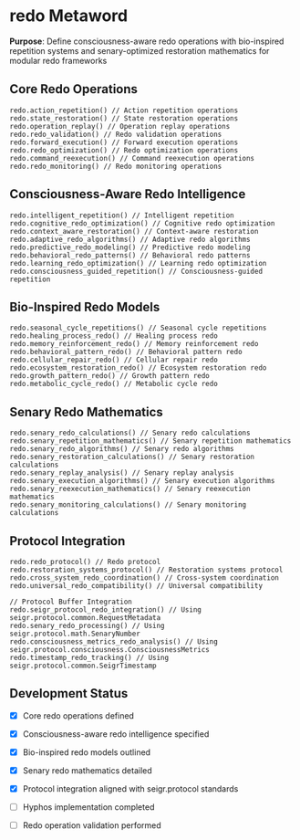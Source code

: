 # redo Metaword

**Purpose**: Define consciousness-aware redo operations with bio-inspired repetition systems and senary-optimized restoration mathematics for modular redo frameworks

## Core Redo Operations

```hyphos
redo.action_repetition() // Action repetition operations
redo.state_restoration() // State restoration operations
redo.operation_replay() // Operation replay operations
redo.redo_validation() // Redo validation operations
redo.forward_execution() // Forward execution operations
redo.redo_optimization() // Redo optimization operations
redo.command_reexecution() // Command reexecution operations
redo.redo_monitoring() // Redo monitoring operations
```

## Consciousness-Aware Redo Intelligence

```hyphos
redo.intelligent_repetition() // Intelligent repetition
redo.cognitive_redo_optimization() // Cognitive redo optimization
redo.context_aware_restoration() // Context-aware restoration
redo.adaptive_redo_algorithms() // Adaptive redo algorithms
redo.predictive_redo_modeling() // Predictive redo modeling
redo.behavioral_redo_patterns() // Behavioral redo patterns
redo.learning_redo_optimization() // Learning redo optimization
redo.consciousness_guided_repetition() // Consciousness-guided repetition
```

## Bio-Inspired Redo Models

```hyphos
redo.seasonal_cycle_repetitions() // Seasonal cycle repetitions
redo.healing_process_redo() // Healing process redo
redo.memory_reinforcement_redo() // Memory reinforcement redo
redo.behavioral_pattern_redo() // Behavioral pattern redo
redo.cellular_repair_redo() // Cellular repair redo
redo.ecosystem_restoration_redo() // Ecosystem restoration redo
redo.growth_pattern_redo() // Growth pattern redo
redo.metabolic_cycle_redo() // Metabolic cycle redo
```

## Senary Redo Mathematics

```hyphos
redo.senary_redo_calculations() // Senary redo calculations
redo.senary_repetition_mathematics() // Senary repetition mathematics
redo.senary_redo_algorithms() // Senary redo algorithms
redo.senary_restoration_calculations() // Senary restoration calculations
redo.senary_replay_analysis() // Senary replay analysis
redo.senary_execution_algorithms() // Senary execution algorithms
redo.senary_reexecution_mathematics() // Senary reexecution mathematics
redo.senary_monitoring_calculations() // Senary monitoring calculations
```

## Protocol Integration

```hyphos
redo.redo_protocol() // Redo protocol
redo.restoration_systems_protocol() // Restoration systems protocol
redo.cross_system_redo_coordination() // Cross-system coordination
redo.universal_redo_compatibility() // Universal compatibility

// Protocol Buffer Integration
redo.seigr_protocol_redo_integration() // Using seigr.protocol.common.RequestMetadata
redo.senary_redo_processing() // Using seigr.protocol.math.SenaryNumber
redo.consciousness_metrics_redo_analysis() // Using seigr.protocol.consciousness.ConsciousnessMetrics
redo.timestamp_redo_tracking() // Using seigr.protocol.common.SeigrTimestamp
```

## Development Status

- [x] Core redo operations defined
- [x] Consciousness-aware redo intelligence specified
- [x] Bio-inspired redo models outlined
- [x] Senary redo mathematics detailed
- [x] Protocol integration aligned with seigr.protocol standards
- [ ] Hyphos implementation completed
- [ ] Redo operation validation performed

